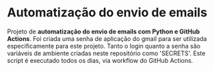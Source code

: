 # Automatização do envio de emails
Projeto de **automatização do envio de emails com Python e GitHub Actions**. Foi criada uma senha de aplicação do gmail para ser utilizada especificamente para este projeto.
Tanto o login quanto a senha são variáveis de ambiente criadas neste repositório como 'SECRETS'. Este script é executado todos os dias, via workflow do GitHub Actions.
